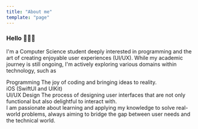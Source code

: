 ```yaml
---
title: "About me"
template: "page"
---
```


<H3> Hello 🙋🏻‍♀️ </H3>

I'm a Computer Science student deeply interested in programming and the art of creating enjoyable user experiences (UI/UX). While my academic journey is still ongoing, I'm actively exploring various domains within technology, such as

Programming The joy of coding and bringing ideas to reality. </br>
iOS (SwiftUI and UIKit)  </br>
UI/UX Design The process of designing user interfaces that are not only functional but also delightful to interact with. </br>
I am passionate about learning and applying my knowledge to solve real-world problems, always aiming to bridge the gap between user needs and the technical world.
 </br>